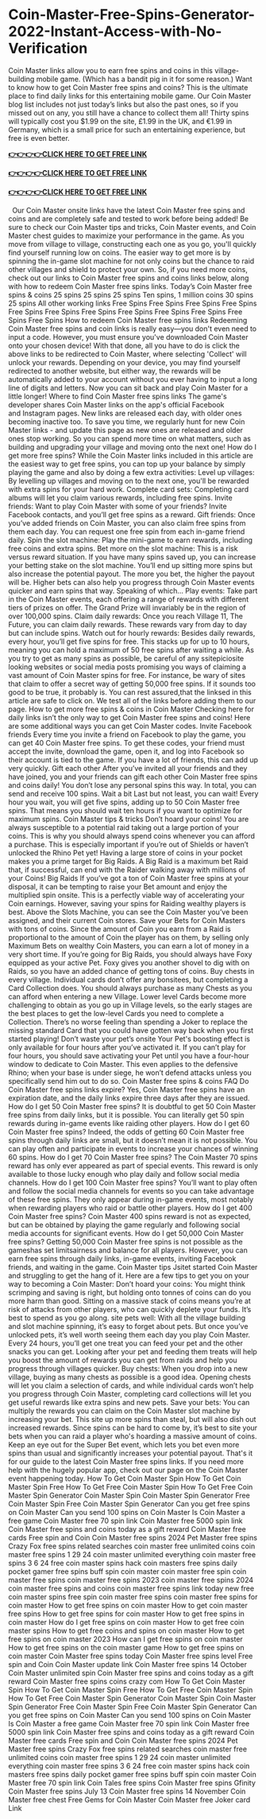 # Coin-Master-Free-Spins-Generator-2022-Instant-Access-with-No-Verification
Coin Master links allow you to earn free spins and coins in this village-building mobile game. (Which has a bandit pig in it for some reason.) Want to know how to get Coin Master free spins and coins? This is the ultimate place to find daily links for this entertaining mobile game. Our Coin Master blog list includes not just today’s links but also the past ones, so if you missed out on any, you still have a chance to collect them all! Thirty spins will typically cost you $1.99 on the site, £1.99 in the UK, and €1.99 in Germany, which is a small price for such an entertaining experience, but free is even better.


 
**[👉👉👉👉CLICK HERE TO GET FREE LINK](https://usaofferzon.com/coinmaster)**


**[👉👉👉👉CLICK HERE TO GET FREE LINK](https://usaofferzon.com/giftcard)**


**[👉👉👉👉CLICK HERE TO GET FREE LINK](https://usaofferzon.com/alloffergiftcard)**



 
Our Coin Master onsite links have the latest Coin Master free spins and coins and are completely safe and tested to work before being added! Be sure to check our Coin Master tips and tricks, Coin Master events, and Coin Master chest guides to maximize your performance in the game.
As you move from village to village, constructing each one as you go, you'll quickly find yourself running low on coins. The easier way to get more is by spinning the in-game slot machine for not only coins but the chance to raid other villages and shield to protect your own.
So, if you need more coins, check out our links to Coin Master free spins and coins links below, along with how to redeem Coin Master free spins links.
Today’s Coin Master free spins & coins
25 spins
25 spins
25 spins
Ten spins, 1 million coins
30 spins
25 spins
All other working links
Free Spins
Free Spins
Free Spins
Free Spins
Free Spins
Free Spins
Free Spins
Free Spins
Free Spins
Free Spins
Free Spins
Free Spins
How to redeem Coin Master free spins links
Redeeming Coin Master free spins and coin links is really easy—you don't even need to input a code. However, you must ensure you've downloaded Coin Master onto your chosen device!
With that done, all you have to do is click the above links to be redirected to Coin Master, where selecting 'Collect' will unlock your rewards.
Depending on your device, you may find yourself redirected to another website, but either way, the rewards will be automatically added to your account without you ever having to input a long line of digits and letters.
Now you can sit back and play Coin Master for a little longer!
Where to find Coin Master free spins links
The game's developer shares Coin Master links on the app's official Facebook and Instagram pages. New links are released each day, with older ones becoming inactive too. To save you time, we regularly hunt for new Coin Master links - and update this page as new ones are released and older ones stop working. So you can spend more time on what matters, such as building and upgrading your village and moving onto the next one!
How do I get more free spins?
While the Coin Master links included in this article are the easiest way to get free spins, you can top up your balance by simply playing the game and also by doing a few extra activities:
Level up villages: By levelling up villages and moving on to the next one, you'll be rewarded with extra spins for your hard work.
Complete card sets: Completing card albums will let you claim various rewards, including free spins.
Invite friends: Want to play Coin Master with some of your friends? Invite Facebook contacts, and you’ll get free spins as a reward.
Gift friends: Once you’ve added friends on Coin Master, you can also claim free spins from them each day. You can request one free spin from each in-game friend daily.
Spin the slot machine: Play the mini-game to earn rewards, including free coins and extra spins.
Bet more on the slot machine: This is a risk versus reward situation. If you have many spins saved up, you can increase your betting stake on the slot machine. You’ll end up sitting more spins but also increase the potential payout. The more you bet, the higher the payout will be. Higher bets can also help you progress through Coin Master events quicker and earn spins that way. Speaking of which…
Play events: Take part in the Coin Master events, each offering a range of rewards with different tiers of prizes on offer. The Grand Prize will invariably be in the region of over 100,000 spins.
Claim daily rewards: Once you reach Village 11, The Future, you can claim daily rewards. These rewards vary from day to day but can include spins.
Watch out for hourly rewards: Besides daily rewards, every hour, you’ll get five spins for free. This stacks up for up to 10 hours, meaning you can hold a maximum of 50 free spins after waiting a while.
As you try to get as many spins as possible, be careful of any ssitepiciosite looking websites or social media posts promising you ways of claiming a vast amount of Coin Master spins for free. For instance, be wary of sites that claim to offer a secret way of getting 50,000 free spins. If it sounds too good to be true, it probably is. You can rest assured,that the linksed in this article are safe to click on. We test all of the links before adding them to our page.
How to get more free spins & coins in Coin Master
Checking here for daily links isn’t the only way to get Coin Master free spins and coins! Here are some additional ways you can get Coin Master codes.
Invite Facebook friends
Every time you invite a friend on Facebook to play the game, you can get 40 Coin Master free spins. To get these codes, your friend must accept the invite, download the game, open it, and log into Facebook so their account is tied to the game. If you have a lot of friends, this can add up very quickly.
Gift each other
After you’ve invited all your friends and they have joined, you and your friends can gift each other Coin Master free spins and coins daily! You don’t lose any personal spins this way. In total, you can send and receive 100 spins.
Wait a bit
Last but not least, you can wait! Every hour you wait, you will get five spins, adding up to 50 Coin Master free spins. That means you should wait ten hours if you want to optimize for maximum spins.
Coin Master tips & tricks
Don’t hoard your coins!
You are always susceptible to a potential raid taking out a large portion of your coins. This is why you should always spend coins whenever you can afford a purchase. This is especially important if you’re out of Shields or haven’t unlocked the Rhino Pet yet!
Having a large store of coins in your pocket makes you a prime target for Big Raids. A Big Raid is a maximum bet Raid that, if successful, can end with the Raider walking away with millions of your Coins!
Big Raids
If you’ve got a ton of Coin Master free spins at your disposal, it can be tempting to raise your Bet amount and enjoy the multiplied spin onsite. This is a perfectly viable way of accelerating your Coin earnings. However, saving your spins for Raiding wealthy players is best.
Above the Slots Machine, you can see the Coin Master you’ve been assigned, and their current Coin stores. Save your Bets for Coin Masters with tons of coins. Since the amount of Coin you earn from a Raid is proportional to the amount of Coin the player has on them, by selling only Maximum Bets on wealthy Coin Masters, you can earn a lot of money in a very short time.
If you’re going for Big Raids, you should always have Foxy equipped as your active Pet. Foxy gives you another shovel to dig with on Raids, so you have an added chance of getting tons of coins.
Buy chests in every village.
Individual cards don’t offer any bonsitees, but completing a Card Collection does. You should always purchase as many Chests as you can afford when entering a new Village. Lower level Cards become more challenging to obtain as you go up in Village levels, so the early stages are the best places to get the low-level Cards you need to complete a Collection. There’s no worse feeling than spending a Joker to replace the missing standard Card that you could have gotten way back when you first started playing!
Don’t waste your pet’s onsite
Your Pet's boosting effect is only available for four hours after you’ve activated it. If you can’t play for four hours, you should save activating your Pet until you have a four-hour window to dedicate to Coin Master.
This even applies to the defensive Rhino; when your base is under siege, he won’t defend attacks unless you specifically send him out to do so.
Coin Master free spins & coins FAQ
Do Coin Master free spins links expire?
Yes, Coin Master free spins have an expiration date, and the daily links expire three days after they are issued.
How do I get 50 Coin Master free spins?
It is doubtful to get 50 Coin Master free spins from daily links, but it is possible. You can literally get 50 spin rewards during in-game events like raiding other players.
How do I get 60 Coin Master free spins?
Indeed, the odds of getting 60 Coin Master free spins through daily links are small, but it doesn’t mean it is not possible. You can play often and participate in events to increase your chances of winning 60 spins.
How do I get 70 Coin Master free spins?
The Coin Master 70 spins reward has only ever appeared as part of special events. This reward is only available to those lucky enough who play daily and follow social media channels.
How do I get 100 Coin Master free spins?
You’ll want to play often and follow the social media channels for events so you can take advantage of these free spins. They only appear during in-game events, most notably when rewarding players who raid or battle other players.
How do I get 400 Coin Master free spins?
Coin Master 400 spins reward is not as expected, but can be obtained by playing the game regularly and following social media accounts for significant events.
How do I get 50,000 Coin Master free spins?
Getting 50,000 Coin Master free spins is not possible as the gameshas set limitsairness and balance for all players. However, you can earn free spins through daily links, in-game events, inviting Facebook friends, and waiting in the game.
Coin Master tips
Jsitet started Coin Master and struggling to get the hang of it. Here are a few tips to get you on your way to becoming a Coin Master:
Don’t hoard your coins: You might think scrimping and saving is right, but holding onto tonnes of coins can do you more harm than good. Sitting on a massive stack of coins means you’re at risk of attacks from other players, who can quickly deplete your funds. It’s best to spend as you go along.
site pets well: With all the village building and slot machine spinning, it’s easy to forget about pets. But once you’ve unlocked pets, it’s well worth seeing them each day you play Coin Master. Every 24 hours, you’ll get one treat you can feed your pet and the other snacks you can get. Looking after your pet and feeding them treats will help you boost the amount of rewards you can get from raids and help you progress through villages quicker.
Buy chests: When you drop into a new village, buying as many chests as possible is a good idea. Opening chests will let you claim a selection of cards, and while individual cards won’t help you progress through Coin Master, completing card collections will let you get useful rewards like extra spins and new pets.
Save your bets: You can multiply the rewards you can claim on the Coin Master slot machine by increasing your bet. This site up more spins than steal, but will also dish out increased rewards. Since spins can be hard to come by, it’s best to site your bets when you can raid a player who's hoarding a massive amount of coins. Keep an eye out for the Super Bet event, which lets you bet even more spins than usual and significantly increases your potential payout.
That's it for our guide to the latest Coin Master free spins links. If you need more help with the hugely popular app, check out our page on the Coin Master event happening today.
How To Get Coin Master Spin
How To Get Coin Master Spin Free
How To Get Free Coin Master Spin
How To Get Free Coin Master Spin Generator
Coin Master Spin
Coin Master Spin Generator
Free Coin Master Spin
Free Coin Master Spin Generator
Can you get free spins on Coin Master
Can you send 100 spins on Coin Master
Is Coin Master a free game
Coin Master free 70 spin link
Coin Master free 5000 spin link
Coin Master free spins and coins today as a gift reward
Coin Master free cards
Free spin and Coin
Coin Master free spins 2024
Pet Master free spins
Crazy Fox free spins
related searches
coin master free unlimited coins
coin master free spins 1 29 24
coin master unlimited everything
coin master free spins 3 6 24
free coin master spins hack
coin masters free spins daily
pocket gamer free spins
buff spin coin master
coin master free spin
coin master free spins
coin master free spins 2023
coin master free spins 2024
coin master free spins and coins
coin master free spins link today new
free coin master spins
free spin coin master
free spins coin master
free spins for coin master
How to get free spins on coin master
How to get coin master free spins
How to get free spins for coin master
How to get free spins in coin master
How do I get free spins on coin master
How to get free coin master spins
How to get free coins and spins on coin master
How to get free spins on coin master 2023
How can I get free spins on coin master
How to get free spins on the coin master game
How to get free spins on coin master
Coin Master free spins today
Coin Master free spins level
Free spin and Coin
Coin Master update link
Coin Master free spins 14 October
Coin Master unlimited spin
Coin Master free spins and coins today as a gift reward
Coin Master free spins coins crazy com
How To Get Coin Master Spin
How To Get Coin Master Spin Free
How To Get Free Coin Master Spin
How To Get Free Coin Master Spin Generator
Coin Master Spin
Coin Master Spin Generator
Free Coin Master Spin
Free Coin Master Spin Generator
Can you get free spins on Coin Master
Can you send 100 spins on Coin Master
Is Coin Master a free game
Coin Master free 70 spin link
Coin Master free 5000 spin link
Coin Master free spins and coins today as a gift reward
Coin Master free cards
Free spin and Coin
Coin Master free spins 2024
Pet Master free spins
Crazy Fox free spins
related searches
coin master free unlimited coins
coin master free spins 1 29 24
coin master unlimited everything
coin master free spins 3 6 24
free coin master spins hack
coin masters free spins daily
pocket gamer free spins
buff spin coin master
Coin Master free 70 spin link
Coin Tales free spins
Coin Master free spins Gfinity
Coin Master free spins July 13
Coin Master free spins 14 November
Coin Master free chest
Free Gems for Coin Master
Coin Master free Joker card Link
